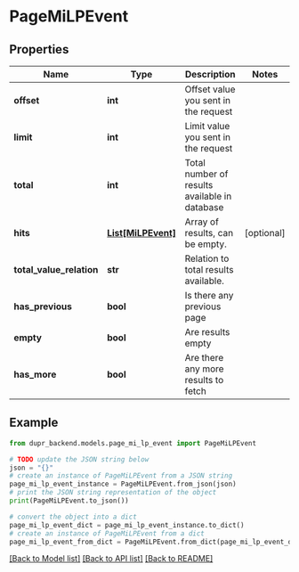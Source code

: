 # PageMiLPEvent


## Properties

Name | Type | Description | Notes
------------ | ------------- | ------------- | -------------
**offset** | **int** | Offset value you sent in the request | 
**limit** | **int** | Limit value you sent in the request | 
**total** | **int** | Total number of results available in database | 
**hits** | [**List[MiLPEvent]**](MiLPEvent.md) | Array of results, can be empty. | [optional] 
**total_value_relation** | **str** | Relation to total results available. | 
**has_previous** | **bool** | Is there any previous page | 
**empty** | **bool** | Are results empty | 
**has_more** | **bool** | Are there any more results to fetch | 

## Example

```python
from dupr_backend.models.page_mi_lp_event import PageMiLPEvent

# TODO update the JSON string below
json = "{}"
# create an instance of PageMiLPEvent from a JSON string
page_mi_lp_event_instance = PageMiLPEvent.from_json(json)
# print the JSON string representation of the object
print(PageMiLPEvent.to_json())

# convert the object into a dict
page_mi_lp_event_dict = page_mi_lp_event_instance.to_dict()
# create an instance of PageMiLPEvent from a dict
page_mi_lp_event_from_dict = PageMiLPEvent.from_dict(page_mi_lp_event_dict)
```
[[Back to Model list]](../README.md#documentation-for-models) [[Back to API list]](../README.md#documentation-for-api-endpoints) [[Back to README]](../README.md)


